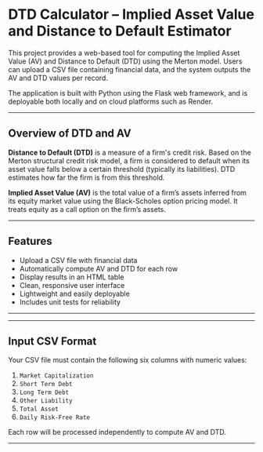 # DTD Calculator – Implied Asset Value and Distance to Default Estimator

This project provides a web-based tool for computing the Implied Asset Value (AV) and Distance to Default (DTD) using the Merton model. Users can upload a CSV file containing financial data, and the system outputs the AV and DTD values per record.

The application is built with Python using the Flask web framework, and is deployable both locally and on cloud platforms such as Render.

---

## Overview of DTD and AV

**Distance to Default (DTD)** is a measure of a firm's credit risk. Based on the Merton structural credit risk model, a firm is considered to default when its asset value falls below a certain threshold (typically its liabilities). DTD estimates how far the firm is from this threshold.

**Implied Asset Value (AV)** is the total value of a firm’s assets inferred from its equity market value using the Black-Scholes option pricing model. It treats equity as a call option on the firm’s assets.

---

## Features

- Upload a CSV file with financial data
- Automatically compute AV and DTD for each row
- Display results in an HTML table
- Clean, responsive user interface
- Lightweight and easily deployable
- Includes unit tests for reliability

---

---

## Input CSV Format

Your CSV file must contain the following six columns with numeric values:

1. `Market Capitalization`
2. `Short Term Debt`
3. `Long Term Debt`
4. `Other Liability`
5. `Total Asset`
6. `Daily Risk-Free Rate`

Each row will be processed independently to compute AV and DTD.

---
